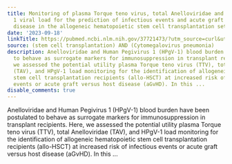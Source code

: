 ```yaml
---
title: Monitoring of plasma Torque teno virus, total Anelloviridae and Human Pegivirus
  1 viral load for the prediction of infectious events and acute graft versus host
  disease in the allogeneic hematopoietic stem cell transplantation setting
date: '2023-09-18'
linkTitle: https://pubmed.ncbi.nlm.nih.gov/37721473/?utm_source=curl&utm_medium=rss&utm_campaign=pubmed-2&utm_content=1jUKNaekwK5-jhnLOsYRQeEvu-lGfd382Ao3uOl7PziqjjxYZK&fc=20220919201732&ff=20230918180855&v=2.17.9.post6+86293ac
source: (stem cell transplantation) AND (Cytomegalovirus pneumonia)
description: Anelloviridae and Human Pegivirus 1 (HPgV-1) blood burden have been postulated
  to behave as surrogate markers for immunosuppression in transplant recipients. Here,
  we assessed the potential utility plasma Torque teno virus (TTV), total Anelloviridae
  (TAV), and HPgV-1 load monitoring for the identification of allogeneic hematopoietic
  stem cell transplantation recipients (allo-HSCT) at increased risk of infectious
  events or acute graft versus host disease (aGvHD). In this ...
disable_comments: true
---
```

Anelloviridae and Human Pegivirus 1 (HPgV-1) blood burden have been postulated to behave as surrogate markers for immunosuppression in transplant recipients. Here, we assessed the potential utility plasma Torque teno virus (TTV), total Anelloviridae (TAV), and HPgV-1 load monitoring for the identification of allogeneic hematopoietic stem cell transplantation recipients (allo-HSCT) at increased risk of infectious events or acute graft versus host disease (aGvHD). In this ...